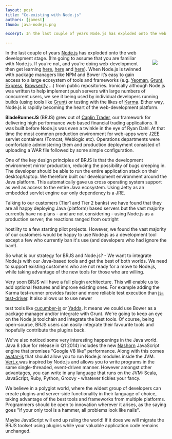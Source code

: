 ```yaml
---
layout: post
title: "Co-existing with Node.js"
authors: [jamest]
thumb: java-nodejs.png

excerpt: In the last couple of years Node.js has exploded onto the web development stage and is rapidly becoming the heart of the web-development platform. BladeRunnerJS grew out of Caplin Trader and was built before Node.js was even a twinkle in the eye of Ryan Dahl. As a result BRJS is built on Java. But, is it possible for us to take advantage of Node.js tooling or are we out of luck?

---
```


<img src="/blog/img/{{ page.thumb }}" style="margin: 30px;" align="right" />

In the last couple of years [Node.js](http://nodejs.org/) has exploded onto the web development stage. (I’m going to assume that you are familiar with Node.js.  If you’re not, and you’re doing web-development then get learning [here](http://nodejs.org/), [here](http://en.wikipedia.org/wiki/Nodejs) and [here](https://npmjs.org/)). When Node.js is twinned with package managers like NPM and Bower it’s easy to gain access to a large ecosystem of tools and frameworks (e.g. [Yeoman](http://yeoman.io/), [Grunt](http://gruntjs.com/), [Express](http://expressjs.com/), [Browserify](http://browserify.org/) ...) from public repositories. Ironically although Node.js was written to help implement push servers with large numbers of concurrent users, we see it being used by individual developers running builds (using tools like [Grunt](http://gruntjs.com/)) or testing with the likes of [Karma](http://karma-runner.github.io/0.10/index.html). Either way, Node.js is rapidly becoming the heart of the web-development platform. 

**BladeRunnerJS** (BRJS) grew out of [Caplin Trader](http://www.caplin.com/caplin-trader), our framework for delivering high performance web based financial trading applications. It was built before Node.js was even a twinkle in the eye of Ryan Dahl. At that time the most common production environment for web-apps were J2EE servlet containers (Tomcat, Weblogic etc). Operations departments were comfortable administering them and production deployment consisted of uploading a WAR file followed by some simple configuration.

One of the key design principles of BRJS is that the development environment mirror production, reducing the possibility of bugs creeping in. The developer should be able to run the entire application stack on their desktop/laptop. We therefore built our development environment around the Java platform. This automatically gave us cross operating system support as well as access to the entire Java ecosystem. Using Jetty as an embedded servlet engine our only dependency is a JRE.

Talking to our customers (Tier1 and Tier 2 banks) we have found that they are all happy deploying Java (platform) based servers but the vast majority currently have no plans - and are not considering - using Node.js as a production server; the reactions ranged from outright

hostility to a few starting pilot projects. However, we found the vast majority of our customers would be happy to use Node.js as a development tool except a few who currently ban it's use (and developers who had ignore the ban!).

So what is our strategy for BRJS and Node.js?  - We want to integrate Node.js with our Java-based tools and get the best of both worlds. We need to support existing customers who are not ready for a move to Node.js, while taking advantage of the new tools for those who are willing.

Very soon BRJS will have a full plugin architecture. This will enable us to add optional features and improve existing ones. For example adding the Karma test-runner provides faster and more reliable test execution than [js-test-driver](https://code.google.com/p/js-test-driver/). It also allows us to use newer

test tools like [cucumber-js](https://github.com/cucumber/cucumber-js) or [Yadda](http://jster.net/library/yadda). It means we could use Bower as a package manager and/or integrate with Grunt. We're going to keep an eye on the Node.js toolchain and integrate the best tools. Of course, being open-source, BRJS users can easily integrate their favourite tools and hopefully contribute the plugins back.

We've also noticed some very interesting happenings in the Java world. Java 8 (due for release in Q1 2014) includes the new [Nashorn](http://en.wikipedia.org/wiki/Nashorn_(JavaScript_engine)) JavaScript engine that promises "Google V8 like" performance. Along with this comes [avatar-js](https://java.net/projects/avatar-js) that should allow you to run Node.js modules inside the JVM. [Vert.x ](http://vertx.io/)was inspired by Node.js and allows you to write programs in the same single-threaded, event-driven manner. However amongst other advantages, you can write in any language that runs on the JVM: Scala, JavaScript, Ruby, Python, Groovy - whatever tickles your fancy. 

We believe in a polyglot world, where the widest group of developers can create plugins and server-side functionality in their language of choice, taking advantage of the best tools and frameworks from multiple platforms.  Programmers should be open to innovation wherever it arises, as the saying goes "if your only tool is a hammer, all problems look like nails".

Maybe JavaScript will end up ruling the world! If it does we will migrate the BRJS toolset using plugins while your valuable application code remains unchanged.
